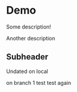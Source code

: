 #   Demo

Some description!

Another description

## Subheader

Undated on local

on branch 1 test
test again
